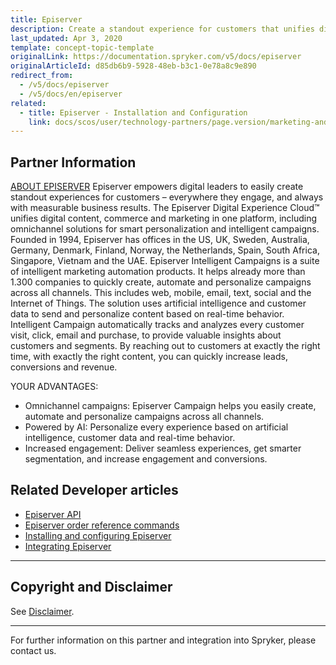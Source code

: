 ```yaml
---
title: Episerver
description: Create a standout experience for customers that unifies digital content, commerce, and marketing in one platform, including omnichannel solutions for smart personalization and intelligent campaigns by integrating Episerver into Spryker Commerce OS.
last_updated: Apr 3, 2020
template: concept-topic-template
originalLink: https://documentation.spryker.com/v5/docs/episerver
originalArticleId: d85db6b9-5928-48eb-b3c1-0e78a8c9e890
redirect_from:
  - /v5/docs/episerver
  - /v5/docs/en/episerver
related:
  - title: Episerver - Installation and Configuration
    link: docs/scos/user/technology-partners/page.version/marketing-and-conversion/customer-communication/episerver/installing-and-configuring-episerver.html
---
```


## Partner Information
[ABOUT EPISERVER](https://www.episerver.com/)
Episerver empowers digital leaders to easily create standout experiences for customers – everywhere they engage, and always with measurable business results. The Episerver Digital Experience Cloud™ unifies digital content, commerce and marketing in one platform, including omnichannel solutions for smart personalization and intelligent campaigns. Founded in 1994, Episerver has offices in the US, UK, Sweden, Australia, Germany, Denmark, Finland, Norway, the Netherlands, Spain, South Africa, Singapore, Vietnam and the UAE.
Episerver Intelligent Campaigns is a suite of intelligent marketing automation products. It helps already more than 1.300 companies to quickly create, automate and personalize campaigns across all channels. This includes web, mobile, email, text, social and the Internet of Things. The solution uses artificial intelligence and customer data to send and personalize content based on real-time behavior. Intelligent Campaign automatically tracks and analyzes every customer visit, click, email and purchase, to provide valuable insights about customers and segments. By reaching out to customers at exactly the right time, with exactly the right content, you can quickly increase leads, conversions and revenue.

YOUR ADVANTAGES:

* Omnichannel campaigns: Episerver Campaign helps you easily create, automate and personalize campaigns across all channels.
* Powered by AI: Personalize every experience based on artificial intelligence, customer data and real-time behavior.
* Increased engagement: Deliver seamless experiences, get smarter segmentation, and increase engagement and conversions.


## Related Developer articles

* [Episerver API](/docs/scos/dev/technology-partner-guides/{{page.version}}/marketing-and-conversion/customer-communication/episerver/episerver-api.html)
* [Episerver order reference commands](/docs/scos/dev/technology-partner-guides/{{page.version}}/marketing-and-conversion/customer-communication/episerver/episerver-order-reference-commands.html)
* [Installing and configuring Episerver](/docs/scos/dev/technology-partner-guides/{{page.version}}/marketing-and-conversion/customer-communication/episerver/installing-and-configuring-episerver.html)
* [Integrating Episerver](/docs/scos/dev/technology-partner-guides/{{page.version}}/marketing-and-conversion/customer-communication/episerver/integrating-episerver.html)



---

## Copyright and Disclaimer

See [Disclaimer](https://github.com/spryker/spryker-documentation).

---
For further information on this partner and integration into Spryker, please contact us.

<div class="hubspot-form js-hubspot-form" data-portal-id="2770802" data-form-id="163e11fb-e833-4638-86ae-a2ca4b929a41" id="hubspot-1"></div>

